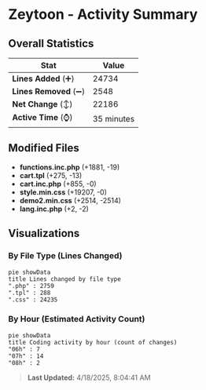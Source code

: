 # Zeytoon - Activity Summary 

## Overall Statistics

| Stat                   | Value                                                             |
| ---------------------- | ----------------------------------------------------------------- |
| **Lines Added** (➕)   | 24734                                          |
| **Lines Removed** (➖) | 2548                                        |
| **Net Change** (↕)    | 22186                |
| **Active Time** (⌚)   | 35 minutes |


## Modified Files
- **functions.inc.php** (+1881, -19)
- **cart.tpl** (+275, -13)
- **cart.inc.php** (+855, -0)
- **style.min.css** (+19207, -0)
- **demo2.min.css** (+2514, -2514)
- **lang.inc.php** (+2, -2)

## Visualizations

### By File Type (Lines Changed)

```mermaid
pie showData
title Lines changed by file type
".php" : 2759
".tpl" : 288
".css" : 24235
```

### By Hour (Estimated Activity Count)

```mermaid
pie showData
title Coding activity by hour (count of changes)
"06h" : 7
"07h" : 14
"08h" : 2
```


> **Last Updated:** 4/18/2025, 8:04:41 AM
